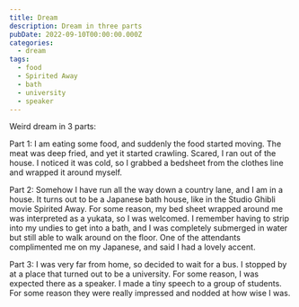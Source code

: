 ```yaml
---
title: Dream
description: Dream in three parts
pubDate: 2022-09-10T00:00:00.000Z
categories:
  - dream
tags:
  - food
  - Spirited Away
  - bath
  - university
  - speaker
---
```


Weird dream in 3 parts:

Part 1: I am eating some food, and suddenly the food started moving. The meat was deep fried, and yet it started crawling. Scared, I ran out of the house. I noticed it was cold, so I grabbed a bedsheet from the clothes line and wrapped it around myself.

Part 2: Somehow I have run all the way down a country lane, and I am in a house. It turns out to be a Japanese bath house, like in the Studio Ghibli movie Spirited Away. For some reason, my bed sheet wrapped around me was interpreted as a yukata, so I was welcomed. I remember having to strip into my undies to get into a bath, and I was completely submerged in water but still able to walk around on the floor. One of the attendants complimented me on my Japanese, and said I had a lovely accent.

Part 3: I was very far from home, so decided to wait for a bus. I stopped by at a place that turned out to be a university. For some reason, I was expected there as a speaker. I made a tiny speech to a group of students. For some reason they were really impressed and nodded at how wise I was.
